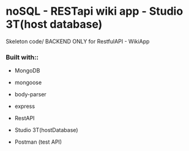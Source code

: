 # noSQL - RESTapi wiki app - Studio 3T(host database)

Skeleton code/ BACKEND ONLY for RestfulAPI - WikiApp

### Built with::

* MongoDB

* mongoose

* body-parser

* express

* RestAPI

* Studio 3T(hostDatabase)

* Postman (test API)
